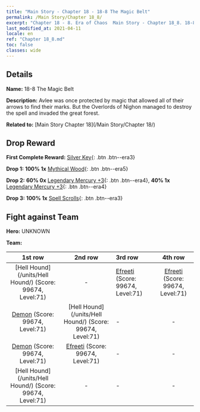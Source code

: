```yaml
---
title: "Main Story - Chapter 18 - 18-8 The Magic Belt"
permalink: /Main Story/Chapter 18_8/
excerpt: "Chapter 18 - 8. Era of Chaos  Main Story - Chapter 18_8. 18-8 The Magic Belt"
last_modified_at: 2021-04-11
locale: en
ref: "Chapter 18_8.md"
toc: false
classes: wide
---
```


## Details

 **Name:** 18-8 The Magic Belt

 **Description:** Avlee was once protected by magic that allowed all of their arrows to find their marks. But the Overlords of Nighon managed to destroy the spell and invaded the great forest.

 **Related to:** [Main Story Chapter 18](/Main Story/Chapter 18/)

## Drop Reward

 **First Complete Reward:** [Silver Key](/Items/con_693/){: .btn .btn--era3}

 **Drop 1:** **100% 1x** [Mythical Wood](/Items/mat_62/){: .btn .btn--era5}

 **Drop 2:** **60% 0x** [Legendary Mercury +3](/Items/mat_56/){: .btn .btn--era4}, **40% 1x** [Legendary Mercury +3](/Items/mat_56/){: .btn .btn--era4}

 **Drop 3:** **100% 1x** [Spell Scrolls](/Items/con_694/){: .btn .btn--era3}


## Fight against Team
 **Hero:** UNKNOWN

 **Team:**


  | 1st row | 2nd row | 3rd row | 4th row |
  |:----:|:----:|:----|:----:|
  | [Hell Hound](/units/Hell Hound/) (Score: 99674, Level:71)  | - | [Efreeti](/units/Efreeti/) (Score: 99674, Level:71)  | [Efreeti](/units/Efreeti/) (Score: 99674, Level:71)  |
  | [Demon](/units/Demon/) (Score: 99674, Level:71)  | [Hell Hound](/units/Hell Hound/) (Score: 99674, Level:71)  | - | - |
  | [Demon](/units/Demon/) (Score: 99674, Level:71)  | [Efreeti](/units/Efreeti/) (Score: 99674, Level:71)  | - | - |
  | [Hell Hound](/units/Hell Hound/) (Score: 99674, Level:71)  | - | - | - |


